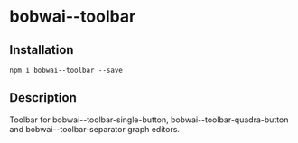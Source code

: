 # bobwai--toolbar

## Installation

    npm i bobwai--toolbar --save

## Description

Toolbar for bobwai--toolbar-single-button, bobwai--toolbar-quadra-button and bobwai--toolbar-separator graph editors.
